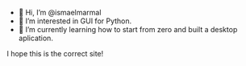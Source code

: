 - 👋 Hi, I’m @ismaelmarmal
- 👀 I’m interested in GUI for Python.
- 🌱 I’m currently learning how to start from zero and built a desktop aplication.

I hope this is the correct site!

<!---
ismaelmarmal/ismaelmarmal is a ✨ special ✨ repository because its `README.md` (this file) appears on your GitHub profile.
You can click the Preview link to take a look at your changes.
--->
